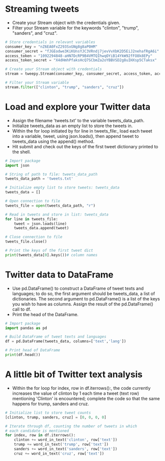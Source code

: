 # Streaming tweets
- Create your Stream object with the credentials given.
- Filter your Stream variable for the keywords "clinton", "trump", "sanders", and "cruz".
```py
# Store credentials in relevant variables
consumer_key = "nZ6EA0FxZ293SxGNg8g8aP0HM"
consumer_secret = "fJGEodwe3KiKUnsYJC3VRndj7jevVvXbK2D5EiJ2nehafRgA6i"
access_token = "1092294848-aHN7DcRP9B4VMTQIhwqOYiB14YkW92fFO8k8EPy"
access_token_secret = "X4dHmhPfaksHcQ7SCbmZa2oYBBVSD2g8uIHXsp5CTaksx"

# Create your Stream object with credentials
stream = tweepy.Stream(consumer_key, consumer_secret, access_token, access_token_secret)

# Filter your Stream variable
stream.filter(["clinton", "trump", "sanders", "cruz"])
```
# Load and explore your Twitter data
- Assign the filename 'tweets.txt' to the variable tweets_data_path.
- Initialize tweets_data as an empty list to store the tweets in.
- Within the for loop initiated by for line in tweets_file:, load each tweet into a variable, tweet, using json.loads(), then append tweet to tweets_data using the append() method.
- Hit submit and check out the keys of the first tweet dictionary printed to the shell.
```py
# Import package
import json

# String of path to file: tweets_data_path
tweets_data_path = 'tweets.txt'

# Initialize empty list to store tweets: tweets_data
tweets_data = []

# Open connection to file
tweets_file = open(tweets_data_path, "r")

# Read in tweets and store in list: tweets_data
for line in tweets_file:
    tweet = json.loads(line)
    tweets_data.append(tweet)

# Close connection to file
tweets_file.close()

# Print the keys of the first tweet dict
print(tweets_data[0].keys())# column names
```
# Twitter data to DataFrame
- Use pd.DataFrame() to construct a DataFrame of tweet texts and languages; to do so, the first argument should be tweets_data, a list of dictionaries. The second argument to pd.DataFrame() is a list of the keys you wish to have as columns. Assign the result of the pd.DataFrame() call to df.
- Print the head of the DataFrame.
```py
# Import package
import pandas as pd

# Build DataFrame of tweet texts and languages
df = pd.DataFrame(tweets_data, columns=['text','lang'])

# Print head of DataFrame
print(df.head())
```
# A little bit of Twitter text analysis
- Within the for loop for index, row in df.iterrows():, the code currently increases the value of clinton by 1 each time a tweet (text row) mentioning 'Clinton' is encountered; complete the code so that the same happens for trump, sanders and cruz.
```py
# Initialize list to store tweet counts
[clinton, trump, sanders, cruz] = [0, 0, 0, 0]

# Iterate through df, counting the number of tweets in which
# each candidate is mentioned
for index, row in df.iterrows():
    clinton += word_in_text('clinton', row['text'])
    trump += word_in_text('trump', row['text'])
    sanders += word_in_text('sanders', row['text'])
    cruz += word_in_text('cruz', row['text'])
```
